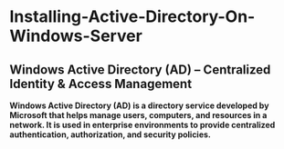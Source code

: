 # Installing-Active-Directory-On-Windows-Server

## Windows Active Directory (AD) – Centralized Identity & Access Management
**Windows Active Directory (AD) is a directory service developed by Microsoft that helps manage users, computers, and resources in a network. It is used in enterprise environments to provide centralized authentication, authorization, and security policies.**
